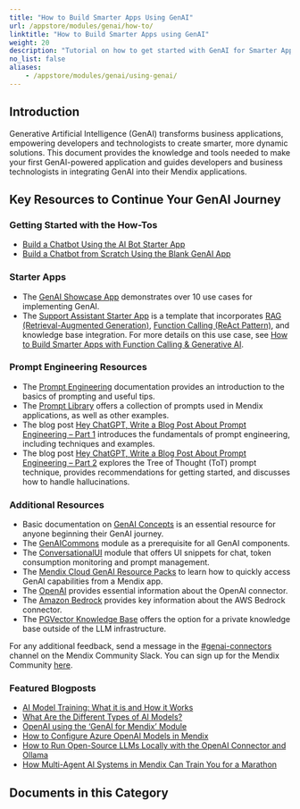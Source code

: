 ```yaml
---
title: "How to Build Smarter Apps Using GenAI"
url: /appstore/modules/genai/how-to/
linktitle: "How to Build Smarter Apps using GenAI"
weight: 20
description: "Tutorial on how to get started with GenAI for Smarter Apps"
no_list: false
aliases:
    - /appstore/modules/genai/using-genai/
---
```


## Introduction

Generative Artificial Intelligence (GenAI) transforms business applications, empowering developers and technologists to create smarter, more dynamic solutions. This document provides the knowledge and tools needed to make your first GenAI-powered application and guides developers and business technologists in integrating GenAI into their Mendix applications.

## Key Resources to Continue Your GenAI Journey

### Getting Started with the How-Tos

* [Build a Chatbot Using the AI Bot Starter App](/appstore/modules/genai/how-to/starter-template/)
* [Build a Chatbot from Scratch Using the Blank GenAI App](/appstore/modules/genai/how-to/blank-app/)

### Starter Apps

* The [GenAI Showcase App](https://marketplace.mendix.com/link/component/220475) demonstrates over 10 use cases for implementing GenAI.
* The [Support Assistant Starter App](https://marketplace.mendix.com/link/component/231035) is a template that incorporates [RAG (Retrieval-Augmented Generation)](/appstore/modules/genai/rag/), [Function Calling (ReAct Pattern)](/appstore/modules/genai/function-calling/), and knowledge base integration. For more details on this use case, see [How to Build Smarter Apps with Function Calling & Generative AI](https://www.mendix.com/blog/building-smarter-apps-with-function-calling-and-generative-ai/).

### Prompt Engineering Resources

* The [Prompt Engineering](/appstore/modules/genai/prompt-engineering/) documentation provides an introduction to the basics of prompting and useful tips.
* The [Prompt Library](https://mendixlabs.github.io/smart-apps-prompt-library/) offers a collection of prompts used in Mendix applications, as well as other examples.
* The blog post [Hey ChatGPT, Write a Blog Post About Prompt Engineering – Part 1](https://www.mendix.com/blog/part-one-hey-chatgpt-can-you-write-me-a-blog-post-about-prompt-engineering/) introduces the fundamentals of prompt engineering, including techniques and examples.
* The blog post [Hey ChatGPT, Write a Blog Post About Prompt Engineering – Part 2](https://www.mendix.com/blog/hey-chatgpt-can-you-write-me-a-blog-post-about-prompt-engineering-part-2/) explores the Tree of Thought (ToT) prompt technique, provides recommendations for getting started, and discusses how to handle hallucinations.

### Additional Resources

* Basic documentation on [GenAI Concepts](/appstore/modules/genai/get-started/) is an essential resource for anyone beginning their GenAI journey.
* The [GenAICommons](/appstore/modules/genai/genai-for-mx/commons/) module as a prerequisite for all GenAI components.
* The [ConversationalUI](/appstore/modules/genai/genai-for-mx/conversational-ui/) module that offers UI snippets for chat, token consumption monitoring and prompt management.
* The [Mendix Cloud GenAI Resource Packs](/appstore/modules/genai/mx-cloud-genai/resource-packs/) to learn how to quickly access GenAI capabilities from a Mendix app.
* The [OpenAI](/appstore/modules/genai/openai/) provides essential information about the OpenAI connector.
* The [Amazon Bedrock](/appstore/modules/aws/amazon-bedrock/) provides key information about the AWS Bedrock connector.
* The [PGVector Knowledge Base](/appstore/modules/genai/pgvector/) offers the option for a private knowledge base outside of the LLM infrastructure.

For any additional feedback, send a message in the [#genai-connectors](https://mendixcommunity.slack.com/archives/C07P8NRBLN9) channel on the Mendix Community Slack. You can sign up for the Mendix Community [here](https://mendixcommunity.slack.com/join/shared_invite/zt-270ys3pwi-kgWhJUwWrKMEMuQln4bqrQ#/shared-invite/email).

### Featured Blogposts

* [AI Model Training: What it is and How it Works](https://www.mendix.com/blog/ai-model-training/)
* [What Are the Different Types of AI Models?](https://www.mendix.com/blog/what-are-the-different-types-of-ai-models/)
* [OpenAI using the ‘GenAI for Mendix’ Module](https://www.mendix.com/blog/openai-using-the-genai-for-mendix-module/)
* [How to Configure Azure OpenAI Models in Mendix](https://www.mendix.com/blog/how-to-configure-azure-openai-models-in-mendix/)
* [How to Run Open-Source LLMs Locally with the OpenAI Connector and Ollama](https://www.mendix.com/blog/how-to-run-open-source-llms-locally-with-the-openai-connector-and-ollama/)
* [How Multi-Agent AI Systems in Mendix Can Train You for a Marathon](https://www.mendix.com/blog/how-multi-agent-ai-systems-in-mendix-can-train-you-for-a-marathon/)

## Documents in this Category
